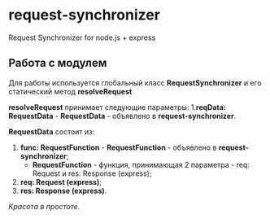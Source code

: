 # request-synchronizer
Request Synchronizer for node.js + express


## Работа с модулем
Для работы используется глобальный класс **RequestSynchronizer** и его статический метод **resolveRequest**

**resolveRequest** принимает следующие параметры:
1.**reqData: RequestData** - **RequestData** - объявлено в **request-synchronizer**.

**RequestData** состоит из:
1. **func: RequestFunction** - **RequestFunction** - объявлено в **request-synchronizer**;
    - **RequestFunction** - функция, принимающая 2 параметра - req: Request и res: Response (express);
2. **req: Request (express)**;
3. **res: Response (express)**.

_Красота в простоте._
